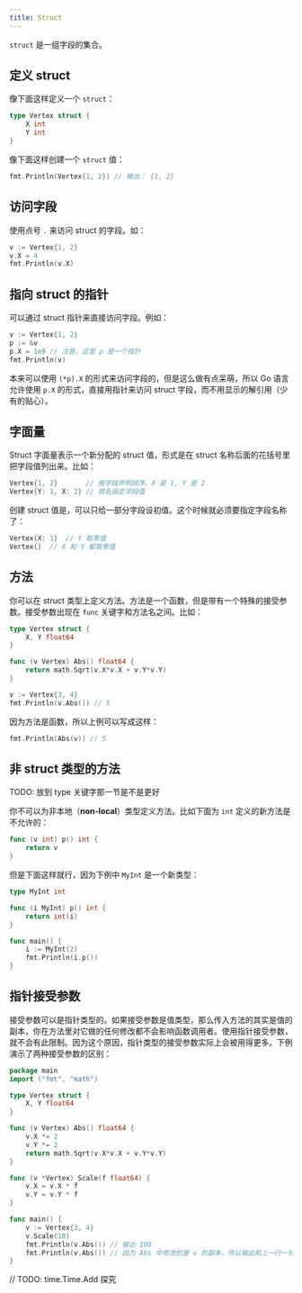```yaml
---
title: Struct
---
```


`struct` 是一组字段的集合。

## 定义 struct

像下面这样定义一个 `struct`：

```go
type Vertex struct {
	X int
	Y int
}
```

像下面这样创建一个 `struct` 值：

```go
fmt.Println(Vertex{1, 2}) // 输出： {1, 2}
```

## 访问字段

使用点号 `.` 来访问 struct 的字段。如：

```go
v := Vertex{1, 2}
v.X = 4
fmt.Println(v.X)
```

## 指向 struct 的指针

可以通过 struct 指针来直接访问字段。例如：

```go
v := Vertex{1, 2}
p := &v
p.X = 1e9 // 注意，这里 p 是一个指针
fmt.Println(v)
```

本来可以使用 `(*p).X` 的形式来访问字段的，但是这么做有点呆萌，所以 Go 语言允许使用 `p.X` 的形式，直接用指针来访问 struct 字段，而不用显示的解引用（少有的贴心）。

## 字面量

Struct 字面量表示一个新分配的 struct 值，形式是在 struct 名称后面的花括号里把字段值列出来。比如：

```go
Vertex{1, 2}       // 按字段声明顺序，X 是 1, Y 是 2
Vertex{Y: 1, X: 2} // 按名指定字段值
```

创建 struct 值是，可以只给一部分字段设初值。这个时候就必须要指定字段名称了：

```go
Vertex{X: 1}  // Y 取零值
Vertex{}  // X 和 Y 都取零值
```

## 方法

你可以在 struct 类型上定义方法。方法是一个函数，但是带有一个特殊的接受参数。接受参数出现在 `func` 关键字和方法名之间。比如：

```go
type Vertex struct {
	X, Y float64
}

func (v Vertex) Abs() float64 {
	return math.Sqrt(v.X*v.X + v.Y*v.Y)
}

v := Vertex{3, 4}
fmt.Println(v.Abs()) // 5
```

因为方法是函数，所以上例可以写成这样：

```go
fmt.Println(Abs(v)) // 5
```

## 非 struct 类型的方法

TODO: 放到 type 关键字那一节是不是更好

你不可以为非本地（__non-local__）类型定义方法。比如下面为 `int` 定义的新方法是不允许的：

```go
func (v int) p() int {
	return v
}
```

但是下面这样就行，因为下例中 `MyInt` 是一个新类型：

```go
type MyInt int

func (i MyInt) p() int {
	return int(i)
}

func main() {
	i := MyInt(2)
	fmt.Println(i.p())
}
```

## 指针接受参数

接受参数可以是指针类型的。如果接受参数是值类型，那么传入方法的其实是值的副本，你在方法里对它做的任何修改都不会影响函数调用者。使用指针接受参数，就不会有此限制。因为这个原因，指针类型的接受参数实际上会被用得更多。下例演示了两种接受参数的区别：

```go
package main
import ("fmt", "math")

type Vertex struct {
	X, Y float64
}

func (v Vertex) Abs() float64 {
	v.X *= 2
	v.Y *= 2
	return math.Sqrt(v.X*v.X + v.Y*v.Y)
}

func (v *Vertex) Scale(f float64) {
	v.X = v.X * f
	v.Y = v.Y * f
}

func main() {
	v := Vertex{3, 4}
	v.Scale(10)
	fmt.Println(v.Abs()) // 输出 100
	fmt.Println(v.Abs()) // 因为 Abs 中修改的是 v 的副本，所以输出和上一行一样
}
```

// TODO: time.Time.Add 探究